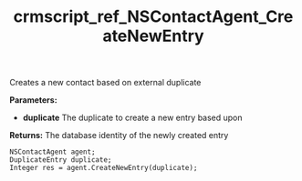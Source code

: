 ﻿---
title: crmscript_ref_NSContactAgent_CreateNewEntry
description: Integer CreateNewEntry(DuplicateEntry duplicate)
intellisense: NSContactAgent.CreateNewEntry
keywords: NSContactAgent,CreateNewEntry
so.topic: reference
---

Creates a new contact based on external duplicate

**Parameters:**
 - **duplicate** The duplicate to create a new entry based upon

**Returns:** The database identity of the newly created entry

```crmscript
NSContactAgent agent;
DuplicateEntry duplicate;
Integer res = agent.CreateNewEntry(duplicate);
```

